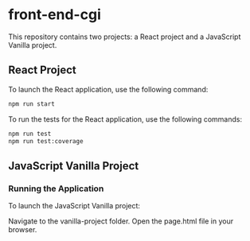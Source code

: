 # front-end-cgi

This repository contains two projects: a React project and a JavaScript Vanilla project.

## React Project

To launch the React application, use the following command:

```bash
npm run start
```

To run the tests for the React application, use the following commands:

```bash
npm run test
npm run test:coverage
```

## JavaScript Vanilla Project

### Running the Application

To launch the JavaScript Vanilla project:

Navigate to the vanilla-project folder.
Open the page.html file in your browser.
